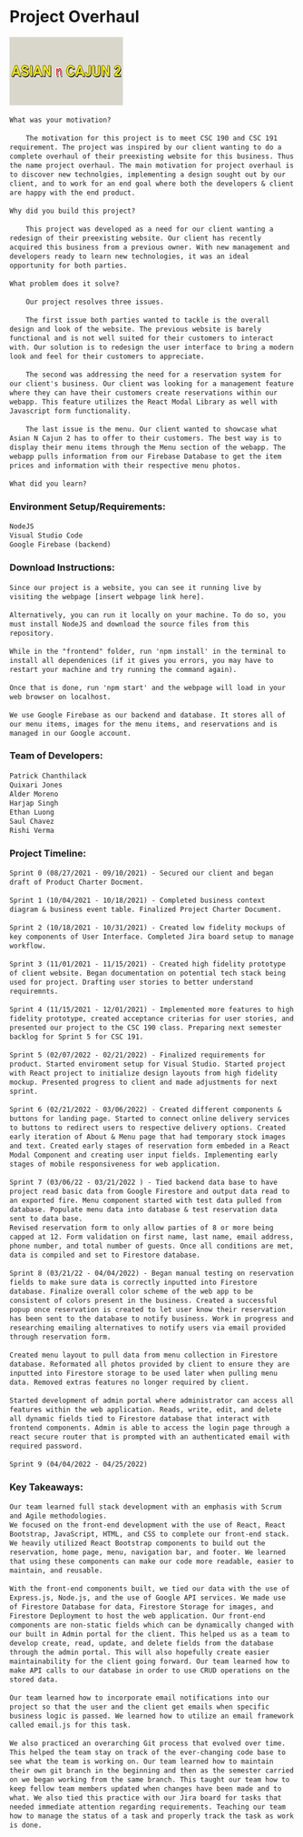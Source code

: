 # Project Overhaul
![Logo](https://github.com/sac-iterators/project_overhaul/blob/main/frontend/src/img/logo.jpg)

    What was your motivation?

        The motivation for this project is to meet CSC 190 and CSC 191 requirement. The project was inspired by our client wanting to do a complete overhaul of their preexisting website for this business. Thus the name project overhaul. The main motivation for project overhaul is to discover new technolgies, implementing a design sought out by our client, and to work for an end goal where both the developers & client are happy with the end product. 

    Why did you build this project?

        This project was developed as a need for our client wanting a redesign of their preexisting website. Our client has recently acquired this business from a previous owner. With new management and developers ready to learn new technologies, it was an ideal opportunity for both parties. 

    What problem does it solve?

        Our project resolves three issues. 
        
        The first issue both parties wanted to tackle is the overall design and look of the website. The previous website is barely functional and is not well suited for their customers to interact with. Our solution is to redesign the user interface to bring a modern look and feel for their customers to appreciate. 

        The second was addressing the need for a reservation system for our client's business. Our client was looking for a management feature where they can have their customers create reservations within our webapp. This feature utilizes the React Modal Library as well with Javascript form functionality. 

        The last issue is the menu. Our client wanted to showcase what Asian N Cajun 2 has to offer to their customers. The best way is to display their menu items through the Menu section of the webapp. The webapp pulls information from our Firebase Database to get the item prices and information with their respective menu photos. 

    What did you learn?
    
### Environment Setup/Requirements:
    NodeJS
    Visual Studio Code
    Google Firebase (backend)
    
### Download Instructions:

    Since our project is a website, you can see it running live by visiting the webpage [insert webpage link here].

    Alternatively, you can run it locally on your machine. To do so, you must install NodeJS and download the source files from this repository.
    
    While in the "frontend" folder, run 'npm install' in the terminal to install all dependenices (if it gives you errors, you may have to restart your machine and try running the command again).

    Once that is done, run 'npm start' and the webpage will load in your web browser on localhost.
    
    We use Google Firebase as our backend and database. It stores all of our menu items, images for the menu items, and reservations and is managed in our Google account.

### Team of Developers:
    Patrick Chanthilack
    Quixari Jones
    Alder Moreno
    Harjap Singh
    Ethan Luong
    Saul Chavez
    Rishi Verma

### Project Timeline: 
    Sprint 0 (08/27/2021 - 09/10/2021) - Secured our client and began draft of Product Charter Docment.

    Sprint 1 (10/04/2021 - 10/18/2021) - Completed business context diagram & business event table. Finalized Project Charter Document.

    Sprint 2 (10/18/2021 - 10/31/2021) - Created low fidelity mockups of key components of User Interface. Completed Jira board setup to manage workflow.
    
    Sprint 3 (11/01/2021 - 11/15/2021) - Created high fidelity prototype of client website. Began documentation on potential tech stack being used for project. Drafting user stories to better understand requiremnts.

    Sprint 4 (11/15/2021 - 12/01/2021) - Implemented more features to high fidelity prototype, created acceptance criterias for user stories, and presented our project to the CSC 190 class. Preparing next semester backlog for Sprint 5 for CSC 191. 

    Sprint 5 (02/07/2022 - 02/21/2022) - Finalized requirements for product. Started enviroment setup for Visual Studio. Started project with React project to initialize design layouts from high fidelity mockup. Presented progress to client and made adjustments for next sprint. 

    Sprint 6 (02/21/2022 - 03/06/2022) - Created different components & buttons for landing page. Started to connect online delivery services to buttons to redirect users to respective delivery options. Created early iteration of About & Menu page that had temporary stock images and text. Created early stages of reservation form embeded in a React Modal Component and creating user input fields. Implementing early stages of mobile responsiveness for web application. 

    Sprint 7 (03/06/22 - 03/21/2022 ) - Tied backend data base to have project read basic data from Google Firestore and output data read to an exported fire. Menu component started with test data pulled from database. Populate menu data into database & test reservation data sent to data base. 
    Revised reservation form to only allow parties of 8 or more being capped at 12. Form validation on first name, last name, email address, phone number, and total number of guests. Once all conditions are met, data is compiled and set to Firestore database. 

    Sprint 8 (03/21/22 - 04/04/2022) - Began manual testing on reservation fields to make sure data is correctly inputted into Firestore database. Finalize overall color scheme of the web app to be consistent of colors present in the business. Created a successful popup once reservation is created to let user know their reservation has been sent to the database to notify business. Work in progress and researching emailing alternatives to notify users via email provided through reservation form. 

    Created menu layout to pull data from menu collection in Firestore database. Reformated all photos provided by client to ensure they are inputted into Firestore storage to be used later when pulling menu data. Removed extras features no longer required by client. 

    Started development of admin portal where administrator can access all features within the web application. Reads, write, edit, and delete all dynamic fields tied to Firestore database that interact with frontend components. Admin is able to access the login page through a react secure router that is prompted with an authenticated email with required password. 

    Sprint 9 (04/04/2022 - 04/25/2022)


### Key Takeaways: 
    Our team learned full stack development with an emphasis with Scrum and Agile methodologies.
    We focused on the front-end development with the use of React, React Bootstrap, JavaScript, HTML, and CSS to complete our front-end stack. We heavily utilized React Bootstrap components to build out the reservation, home page, menu, navigation bar, and footer. We learned that using these components can make our code more readable, easier to maintain, and reusable.

    With the front-end components built, we tied our data with the use of Express.js, Node.js, and the use of Google API services. We made use of Firestore Database for data, Firestore Storage for images, and Firestore Deployment to host the web application. Our front-end components are non-static fields which can be dynamically changed with our built in Admin portal for the client. This helped us as a team to develop create, read, update, and delete fields from the database through the admin portal. This will also hopefully create easier maintainability for the client going forward. Our team learned how to make API calls to our database in order to use CRUD operations on the stored data.

    Our team learned how to incorporate email notifications into our project so that the user and the client get emails when specific business logic is passed. We learned how to utilize an email framework called email.js for this task.

    We also practiced an overarching Git process that evolved over time. This helped the team stay on track of the ever-changing code base to see what the team is working on. Our team learned how to maintain their own git branch in the beginning and then as the semester carried on we began working from the same branch. This taught our team how to keep fellow team members updated when changes have been made and to what. We also tied this practice with our Jira board for tasks that needed immediate attention regarding requirements. Teaching our team how to manage the status of a task and properly track the task as work is done. 